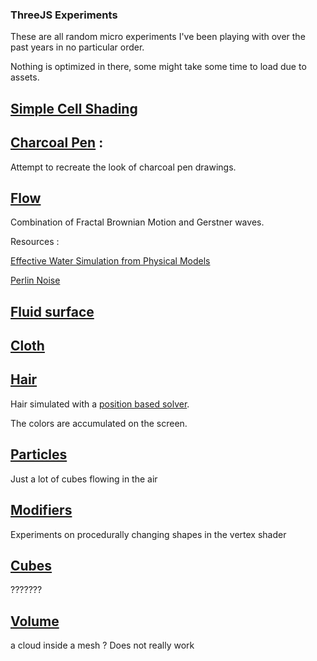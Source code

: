 
###  ThreeJS Experiments

These are all random micro experiments I've been playing with over the past years in no particular order.

Nothing is optimized in there, some might take some time to load due to assets.


## [Simple Cell Shading](Threejs/CellShading/CellShading.html)

## [Charcoal Pen](Threejs/Charcoal/Index.html) : 

Attempt to recreate the look of charcoal pen drawings.

## [Flow](Threejs/Flow2D/Index.html)

Combination of Fractal Brownian Motion and Gerstner waves.

Resources : 

[Effective Water Simulation from Physical Models](https://developer.nvidia.com/gpugems/gpugems/part-i-natural-effects/chapter-1-effective-water-simulation-physical-models)

[Perlin Noise](https://catlikecoding.com/unity/tutorials/noise/)


## [Fluid surface](Threejs/Fluid/index.html)


## [Cloth](Threejs/Cloth/index.html)

## [Hair](Threejs/Hair/Index.html)

Hair simulated with a [position based solver](https://link.springer.com/referenceworkentry/10.1007%2F978-3-319-08234-9_92-1).

The colors are accumulated on the screen.

## [Particles](Threejs/Instances/Index.html)

Just a lot of cubes flowing in the air

## [Modifiers](Threejs/Modifiers/Index.html)

Experiments on procedurally changing shapes in the vertex shader

## [Cubes](Threejs/Music/Index.html)

???????

## [Volume](Threejs/Volume/Index.html)

a cloud inside a mesh ?  Does not really work